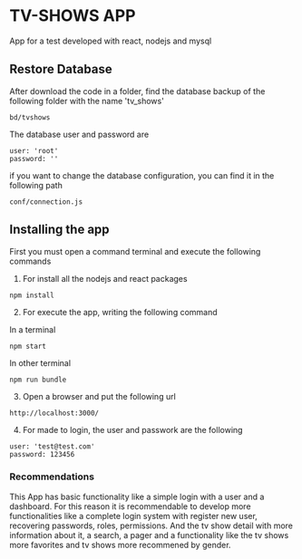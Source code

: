 # TV-SHOWS APP
App for a test developed with react, nodejs and mysql

## Restore Database
After download the code in a folder, find the database backup of the following folder with the name 'tv_shows'

```
bd/tvshows
```
The database user and password are

```
user: 'root'
password: ''
```

if you want to change the database configuration, you can find it in the following path
```
conf/connection.js
```

## Installing the app
First you must open a command terminal and execute the following commands

1) For install all the nodejs and react packages

```
npm install
```

2) For execute the app, writing the following command

In a terminal

```
npm start
```

In other terminal

```
npm run bundle
```

3) Open a browser and put the following url

```
http://localhost:3000/
```

4) For made to login, the user and passwork are the following

```
user: 'test@test.com'
password: 123456
```

### Recommendations
This App has basic functionality like a simple login with a user and a dashboard. For this reason it is recommendable to develop more functionalities like a complete login system with register new user, recovering passwords, roles, permissions. And the tv show detail with more information about it, a search, a pager and a functionality like the tv shows more favorites and tv shows more recommened by gender.